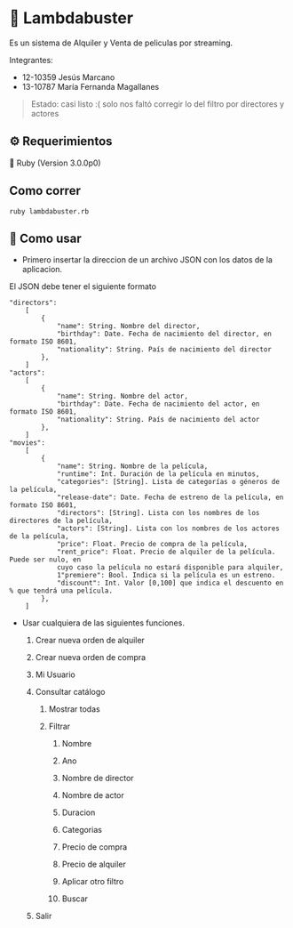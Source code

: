 # :balloon: Lambdabuster 
 
Es un sistema de Alquiler y Venta de peliculas por streaming.

Integrantes:
* 12-10359 Jesús Marcano
* 13-10787 María Fernanda Magallanes

> Estado: casi listo :( solo nos faltó corregir lo del filtro por directores y actores

## :gear: Requerimientos

:gem: Ruby (Version 3.0.0p0)

## Como correr

```shell
ruby lambdabuster.rb
```

## :star2: Como usar

- Primero insertar la direccion de un archivo JSON con los datos de la aplicacion.

El JSON debe tener el siguiente formato

```
"directors":
    [
        {
            "name": String. Nombre del director,
            "birthday": Date. Fecha de nacimiento del director, en formato ISO 8601,
            "nationality": String. País de nacimiento del director
        },
    ]
"actors":
    [
        {
            "name": String. Nombre del actor,
            "birthday": Date. Fecha de nacimiento del actor, en formato ISO 8601,
            "nationality": String. País de nacimiento del actor
        },
    ]
"movies":
    [
        {
            "name": String. Nombre de la película,
            "runtime": Int. Duración de la película en minutos,
            "categories": [String]. Lista de categorías o géneros de la película,
            "release-date": Date. Fecha de estreno de la película, en formato ISO 8601,
            "directors": [String]. Lista con los nombres de los directores de la película,
            "actors": [String]. Lista con los nombres de los actores de la película,
            "price": Float. Precio de compra de la película,
            "rent_price": Float. Precio de alquiler de la película. Puede ser nulo, en
            cuyo caso la película no estará disponible para alquiler,
            1"premiere": Bool. Indica si la película es un estreno.
            "discount": Int. Valor [0,100] que indica el descuento en % que tendrá una película.
        },
    ]
```

- Usar cualquiera de las siguientes funciones.

    1. Crear nueva orden de alquiler

    2. Crear nueva orden de compra

    3. Mi Usuario

    4. Consultar catálogo

        1. Mostrar todas

        2. Filtrar

            1. Nombre

            2. Ano

            3. Nombre de director

            4. Nombre de actor

            5. Duracion

            6. Categorias

            7. Precio de compra

            8. Precio de alquiler


            9. Aplicar otro filtro

            10. Buscar

    5. Salir
